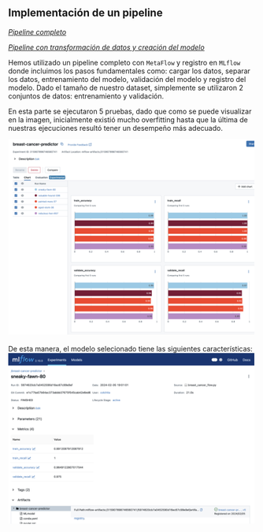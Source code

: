 ## Implementación de un pipeline

<a href = "https://github.com/DaColcha/breast-cancer-prediction/blob/e1c77ba57b64ac373abbb37675f545cab42e6ed6/src/breast_cancer_flow.py"> *Pipeline completo* </a> 

<a href = "https://github.com/DaColcha/breast-cancer-prediction/blob/e1c77ba57b64ac373abbb37675f545cab42e6ed6/src/model_pipeline.py"> *Pipeline con transformación de datos y creación del modelo* </a> 


Hemos utilizado un pipeline completo con `MetaFlow` y registro en `MLflow` donde incluimos los pasos fundamentales como: cargar los datos, separar los datos, entrenamiento del modelo, validación del modelo y registro del modelo. Dado el tamaño de nuestro dataset, simplemente se utilizaron 2 conjuntos de datos: entrenamiento y validación. 

En esta parte se ejecutaron 5 pruebas, dado que como se puede visualizar en la imagen, inicialmente existió mucho overfitting hasta que la última de nuestras ejecuciones resultó tener un desempeño más adecuado. 

<img src="https://github.com/DaColcha/breast-cancer-prediction/blob/116035f56cb179cd7364541aefa3644e2671b56e/docs/images/chart-mlflow.png" width = 500px>
<br><br>
De esta manera, el modelo selecionado tiene las siguientes características: 

<img src="https://github.com/DaColcha/breast-cancer-prediction/blob/116035f56cb179cd7364541aefa3644e2671b56e/docs/images/final-model-metrics.png" width = 500px>
<br><br>
